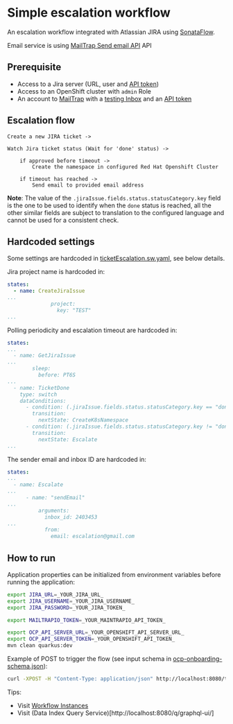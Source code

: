 # Simple escalation workflow
An escalation workflow integrated with Atlassian JIRA using [SonataFlow](https://sonataflow.org/serverlessworkflow/latest/index.html).

Email service is using [MailTrap Send email API](https://api-docs.mailtrap.io/docs/mailtrap-api-docs/bcf61cdc1547e-send-email-early-access) API

## Prerequisite
* Access to a Jira server (URL, user and [API token](https://support.atlassian.com/atlassian-account/docs/manage-api-tokens-for-your-atlassian-account/))
* Access to an OpenShift cluster with `admin` Role
* An account to [MailTrap](https://mailtrap.io/home) with a [testing Inbox](https://mailtrap.io/inboxes) and an [API token](https://mailtrap.io/api-tokens)

## Escalation flow

    Create a new JIRA ticket ->
    
    Watch Jira ticket status (Wait for 'done' status) ->
    
        if approved before timeout ->
            Create the namespace in configured Red Hat Openshift Cluster
    
        if timeout has reached ->
            Send email to provided email address

**Note**:
The value of the `.jiraIssue.fields.status.statusCategory.key` field is the one to be used to identify when the `done` status is reached, all the other
similar fields are subject to translation to the configured language and cannot be used for a consistent check.

## Hardcoded settings
Some settings are hardcoded in [ticketEscalation.sw.yaml](./src/main/resources/ticketEscalation.sw.yaml), see below details.

Jira project name is hardcoded in:
```yaml
states:
  - name: CreateJiraIssue
...
              project:
                key: "TEST"
...
```

Polling periodicity and escalation timeout are hardcoded in:
```yaml
states:
...
  - name: GetJiraIssue
...
        sleep:
          before: PT6S
...
  - name: TicketDone
    type: switch
    dataConditions:
      - condition: (.jiraIssue.fields.status.statusCategory.key == "done")
        transition:
          nextState: CreateK8sNamespace
      - condition: (.jiraIssue.fields.status.statusCategory.key != "done" and .timer.triggered == false and .timer.elapsedSeconds > 60)
        transition:
          nextState: Escalate
...
```

The sender email and inbox ID are hardcoded in:
```yaml
states:
...
  - name: Escalate
...
      - name: "sendEmail"
...
          arguments:
            inbox_id: 2403453
...
            from:
              email: escalation@gmail.com
```

## How to run
Application properties can be initialized from environment variables before running the application:

```bash
export JIRA_URL=_YOUR_JIRA_URL_
export JIRA_USERNAME=_YOUR_JIRA_USERNAME_
export JIRA_PASSWORD=_YOUR_JIRA_TOKEN_

export MAILTRAPIO_TOKEN=_YOUR_MAINTRAPIO_API_TOKEN_

export OCP_API_SERVER_URL=_YOUR_OPENSHIFT_API_SERVER_URL_
export OCP_API_SERVER_TOKEN=_YOUR_OPENSHIFT_API_TOKEN_
mvn clean quarkus:dev
```

Example of POST to trigger the flow (see input schema in [ocp-onboarding-schema.json](./src/main/resources/ocp-onboarding-schema.json)):
```bash
curl -XPOST -H "Content-Type: application/json" http://localhost:8080/ticket-escalation -d '{"namespace": "_YOUR_NAMESPACE_", "manager": "_YOUR_EMAIL_"}'
```

Tips:
* Visit [Workflow Instances](http://localhost:8080/q/dev/org.kie.kogito.kogito-quarkus-serverless-workflow-devui/workflowInstances)
* Visit (Data Index Query Service)[http://localhost:8080/q/graphql-ui/]